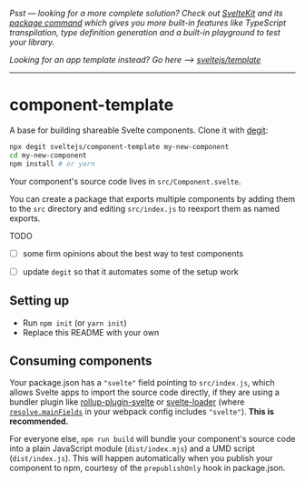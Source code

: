 *Psst — looking for a more complete solution? Check out [SvelteKit](kit.svelte.dev) and its [package command](https://kit.svelte.dev/docs#packaging) which gives you more built-in features like TypeScript transpilation, type definition generation and a built-in playground to test your library.*

*Looking for an app template instead? Go here --> [sveltejs/template](https://github.com/sveltejs/template)*

---

# component-template

A base for building shareable Svelte components. Clone it with [degit](https://github.com/Rich-Harris/degit):

```bash
npx degit sveltejs/component-template my-new-component
cd my-new-component
npm install # or yarn
```

Your component's source code lives in `src/Component.svelte`.

You can create a package that exports multiple components by adding them to the `src` directory and editing `src/index.js` to reexport them as named exports.

TODO

* [ ] some firm opinions about the best way to test components
* [ ] update `degit` so that it automates some of the setup work


## Setting up

* Run `npm init` (or `yarn init`)
* Replace this README with your own


## Consuming components

Your package.json has a `"svelte"` field pointing to `src/index.js`, which allows Svelte apps to import the source code directly, if they are using a bundler plugin like [rollup-plugin-svelte](https://github.com/sveltejs/rollup-plugin-svelte) or [svelte-loader](https://github.com/sveltejs/svelte-loader) (where [`resolve.mainFields`](https://webpack.js.org/configuration/resolve/#resolve-mainfields) in your webpack config includes `"svelte"`). **This is recommended.**

For everyone else, `npm run build` will bundle your component's source code into a plain JavaScript module (`dist/index.mjs`) and a UMD script (`dist/index.js`). This will happen automatically when you publish your component to npm, courtesy of the `prepublishOnly` hook in package.json.
